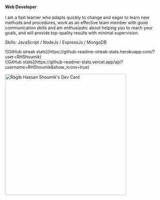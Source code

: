 #### Web Developer
I am a fast learner who adapts quickly to change and eager to learn new methods and procedures, work as an effective team member with good communication skills and am enthusiastic about helping you to reach your goals, and will provide top-quality results with minimal supervision.

Skills: JavaScript / NodeJs / ExpressJs / MongoDB
<div>
  <div>
    ![GitHub streak stats](https://github-readme-streak-stats.herokuapp.com/?user=RHShoumik) 
  </div>
  <div>
    ![GitHub stats](https://github-readme-stats.vercel.app/api?username=RHShoumik&show_icons=true)
  </div>
  
  
  <a href="https://app.daily.dev/RHShoumik"><img src="https://api.daily.dev/devcards/0bb0d33d6e59490d9d523975b5dcf3a1.png?r=cub" width="400" alt="Ragib Hassan Shoumik's Dev Card"/></a>
</div>


